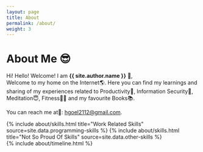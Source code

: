 ```yaml
---
layout: page
title: About
permalink: /about/
weight: 3
---
```


# **About Me 😎**

Hi! Hello! Welcome! I am **{{ site.author.name }}** :wave:,<br>
Welcome to my home on the Internet🌎. Here you can find my learnings and sharing of my experiences related to Productivity🚀, Information Security🔏, Meditation😇, Fitness🏃‍♂️ and my favourite Books📚.

You can reach me at💌: hgoel2112@gmail.com.

<div class="row">
{% include about/skills.html title="Work Related Skills" source=site.data.programming-skills %}
{% include about/skills.html title="Not So Proud Of Skills" source=site.data.other-skills %}
</div>

<div class="row">
{% include about/timeline.html %}
</div>